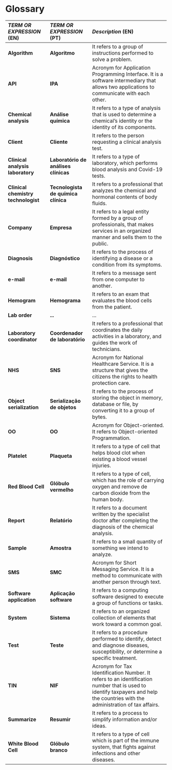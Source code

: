 ﻿# Glossary

| **_TERM OR EXPRESSION_** (EN)  | **_TERM OR EXPRESSION_** (PT) | **_Description_** (EN)                                           |                                       
|:------------------------|:-----------------|:--------------------------------------------|
| **Algorithm** | **Algoritmo** | It refers to a group of instructions performed to solve a problem. |
| **API** | **IPA** | Acronym for Application Programming Interface. It is a software intermediary that allows two applications to communicate with each other. |
| **Chemical analysis** | **Análise química** | It refers to a type of analysis that is used to determine a chemical’s identity or the identity of its components. |
| **Client** | **Cliente** | It refers to the person requesting a clinical analysis test. |
| **Clinical analysis laboratory** | **Laboratório de análises clínicas** | It refers to a type of laboratory, which performs blood analysis and Covid-19 tests. |
| **Clinical chemistry technologist** | **Tecnologista de química clínica** | It refers to a professional that analyzes the chemical and hormonal contents of body fluids. |
| **Company** | **Empresa** | It refers to a legal entity formed by a group of professionals, that makes services in an organized manner and sells them to the public. |
| **Diagnosis** | **Diagnóstico** | It refers to the process of identifying a disease or a condition from its symptoms. |
| **e-mail** | **e-mail** | It refers to a message sent from one computer to another. |
| **Hemogram** | **Hemograma** | It refers to an exam that evaluates the blood cells from the patient. |
| **Lab order** | **...** | ... |
| **Laboratory coordinator** | **Coordenador de laboratório** | It refers to a professional that coordinates the daily activities in a laboratory, and guides the work of technicians. |
| **NHS** | **SNS** | Acronym for National Healthcare Service. It is a structure that gives the citizens the rights to health protection care.  |
| **Object serialization** | **Serialização de objetos** | It refers to the process of storing the object in memory, database or file, by converting it to a group of bytes. |
| **OO** | **OO** | Acronym for Object-oriented. It refers to Object-oriented Programmation. |
| **Platelet** | **Plaqueta** | It refers to a type of cell that helps blood clot when existing a blood vessel injuries. |
| **Red Blood Cell** | **Glóbulo vermelho** | It refers to a type of cell, which has the role of carrying oxygen and remove de carbon dioxide from the human body. |
| **Report** | **Relatório** | It refers to a document written by the specialist doctor after completing the diagnosis of the chemical analysis. |
| **Sample** | **Amostra** | It refers to a small quantity of something we intend to analyze. |
| **SMS** | **SMC** | Acronym for Short Messaging Service. It is a method to communicate with another person through text. |
| **Software application** | **Aplicação software** | It refers to a computing software designed to execute a group of functions or tasks. |
| **System** | **Sistema** | It refers to an organized collection of elements that work toward a common goal. |
| **Test** | **Teste** | It refers to a procedure performed to identify, detect and diagnose diseases, susceptibility, or determine a specific treatment. |
| **TIN** | **NIF** | Acronym for Tax Identification Number. It refers to an identification number that is used to identify taxpayers and help the countries with the administration of tax affairs. |
| **Summarize** | **Resumir** | It refers to a process to simplify information and/or ideas. |
| **White Blood Cell** | **Glóbulo branco** | It refers to a type of cell which is part of the immune system, that fights against infections and other diseases. |












